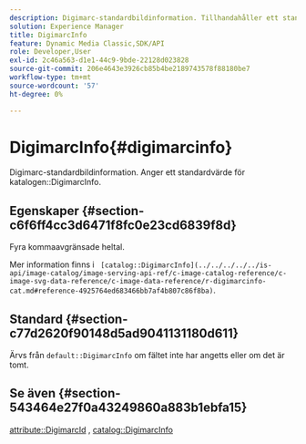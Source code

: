```yaml
---
description: Digimarc-standardbildinformation. Tillhandahåller ett standardvärde för katalogen DigimarcInfo.
solution: Experience Manager
title: DigimarcInfo
feature: Dynamic Media Classic,SDK/API
role: Developer,User
exl-id: 2c46a563-d1e1-44c9-9bde-22128d023828
source-git-commit: 206e4643e3926cb85b4be2189743578f88180be7
workflow-type: tm+mt
source-wordcount: '57'
ht-degree: 0%

---
```


# DigimarcInfo{#digimarcinfo}

Digimarc-standardbildinformation. Anger ett standardvärde för katalogen::DigimarcInfo.

## Egenskaper {#section-c6f6ff4cc3d6471f8fc0e23cd6839f8d}

Fyra kommaavgränsade heltal.

Mer information finns i ` [catalog::DigimarcInfo](../../../../../is-api/image-catalog/image-serving-api-ref/c-image-catalog-reference/c-image-svg-data-reference/c-image-data-reference/r-digimarcinfo-cat.md#reference-4925764ed683466bb7af4b807c86f8ba)`.

## Standard {#section-c77d2620f90148d5ad9041131180d611}

Ärvs från `default::DigimarcInfo` om fältet inte har angetts eller om det är tomt.

## Se även {#section-543464e27f0a43249860a883b1ebfa15}

[attribute::DigimarcId](../../../../../is-api/image-catalog/image-serving-api-ref/c-image-catalog-reference/c-attributes-reference/r-digimarcid.md#reference-33e3eca7f1874510904e5c8645cecd68) ,  [catalog::DigimarcInfo](../../../../../is-api/image-catalog/image-serving-api-ref/c-image-catalog-reference/c-image-svg-data-reference/c-image-data-reference/r-digimarcinfo-cat.md#reference-4925764ed683466bb7af4b807c86f8ba)
